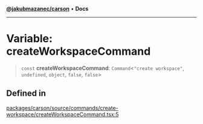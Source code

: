 [**@jakubmazanec/carson**](../README.md) • **Docs**

---

# Variable: createWorkspaceCommand

> `const` **createWorkspaceCommand**: `Command`\<`"create workspace"`, `undefined`, `object`,
> `false`, `false`\>

## Defined in

[packages/carson/source/commands/create-workspace/createWorkspaceCommand.tsx:5](https://github.com/jakubmazanec/tools/blob/4809b04453aafb35a917917e0b4964a9ec0cd132/packages/carson/source/commands/create-workspace/createWorkspaceCommand.tsx#L5)
